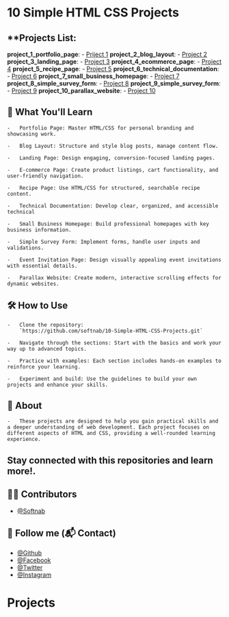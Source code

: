 # 10 Simple HTML CSS Projects

## **Projects List: 

**project_1_portfolio_page**:
    - [Priject 1](https://drive.google.com/file/d/1ooR_jMdhRcU5gsYUslQ_CsASlI7g-P3u/view?usp=sharing)
**project_2_blog_layout**:
    - [Project 2](https://drive.google.com/file/d/1GmGk3wlfMTB43Rmzx7NETN6N40Xw81yp/view)
**project_3_landing_page**:
    - [Project 3](https://drive.google.com/file/d/1QFUmHYnLumTZbakV6nSJtl59ngIqfeD8/view?usp=sharing)
**project_4_ecommerce_page**:
    - [Project 4](https://drive.google.com/file/d/1P1BwQwz_pp5PiME5A6d9PcR7n9DA1VTn/view)
**project_5_recipe_page**:
    - [Project 5](https://drive.google.com/file/d/174VoRfhJ7ZJyXEe_4ujYz-TaWhVZJ1Ys/view?usp=sharing)
**project_6_technical_documentation**:
    - [Project 6](https://drive.google.com/file/d/1WPdTvny4SRX_-1dwHS9MxpM4mJpy2v82/view?usp=sharing)
**project_7_small_business_homepage**:
    - [Project 7](https://drive.google.com/file/d/1dYFAGXg8R-h1TPRm2uhIP3C7tkhKvsIT/view?usp=sharing)
**project_8_simple_survey_form**:
    - [Project 8](https://drive.google.com/file/d/1QKeCbnBCKsMy1x5l2d94uvk9i42_8rpO/view?usp=sharing)
**project_9_simple_survey_form**:
    - [Project 9](https://drive.google.com/file/d/1u8EktSjkJwM7QqTPlNo6pr1GNUWGcqXq/view?usp=sharing)
**project_10_parallax_website**:
    - [Project 10](https://drive.google.com/file/d/18x-fJOoDtTZ2EwBtI8EidC1gdYzI7Frx/view?usp=sharing)
 
    
## 📖 What You'll Learn
    
    -   Portfolio Page: Master HTML/CSS for personal branding and showcasing work.

    -   Blog Layout: Structure and style blog posts, manage content flow.

    -   Landing Page: Design engaging, conversion-focused landing pages.

    -   E-commerce Page: Create product listings, cart functionality, and user-friendly navigation.

    -   Recipe Page: Use HTML/CSS for structured, searchable recipe content.

    -   Technical Documentation: Develop clear, organized, and accessible technical
    
    -   Small Business Homepage: Build professional homepages with key business information.

    -   Simple Survey Form: Implement forms, handle user inputs and validations.

    -   Event Invitation Page: Design visually appealing event invitations with essential details.

    -   Parallax Website: Create modern, interactive scrolling effects for dynamic websites.


## 🛠️ How to Use
    
    -   Clone the repository:
        `https://github.com/softnab/10-Simple-HTML-CSS-Projects.git`
    
    -   Navigate through the sections: Start with the basics and work your way up to advanced topics.

    -   Practice with examples: Each section includes hands-on examples to reinforce your learning.

    -   Experiment and build: Use the guidelines to build your own projects and enhance your skills.

## 🌟 About
    
    -   These projects are designed to help you gain practical skills and a deeper understanding of web development. Each project focuses on different aspects of HTML and CSS, providing a well-rounded learning experience.


## Stay connected with this repositories and learn more!.

## 🧑‍💻 Contributors 
- [@Softnab](https://github.com/softnab/)


## 🥰 Follow me (📬 Contact)
- [@Github](https://github.com/softnab/) 
- [@Facebook](https://facebook.com/softnablimited) 
- [@Twitter](https://twitter.com/softnablimited/) 
- [@Instagram](https://instagram.com/softnablimited/) 
# Projects
